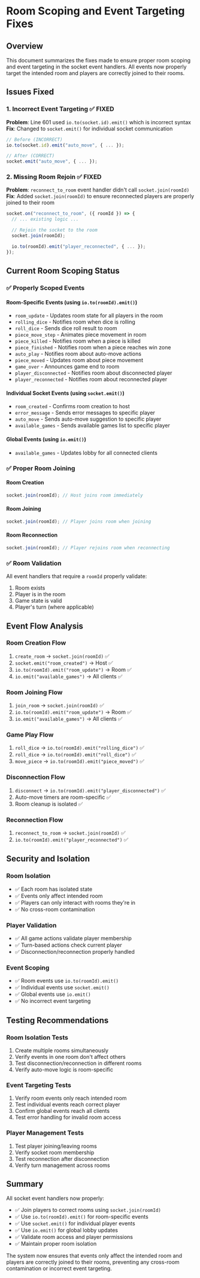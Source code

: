 # Room Scoping and Event Targeting Fixes

## Overview

This document summarizes the fixes made to ensure proper room scoping and event targeting in the socket event handlers. All events now properly target the intended room and players are correctly joined to their rooms.

## Issues Fixed

### 1. **Incorrect Event Targeting** ✅ FIXED

**Problem**: Line 601 used `io.to(socket.id).emit()` which is incorrect syntax
**Fix**: Changed to `socket.emit()` for individual socket communication

```javascript
// Before (INCORRECT)
io.to(socket.id).emit("auto_move", { ... });

// After (CORRECT)
socket.emit("auto_move", { ... });
```

### 2. **Missing Room Rejoin** ✅ FIXED

**Problem**: `reconnect_to_room` event handler didn't call `socket.join(roomId)`
**Fix**: Added `socket.join(roomId)` to ensure reconnected players are properly joined to their room

```javascript
socket.on("reconnect_to_room", ({ roomId }) => {
  // ... existing logic ...

  // Rejoin the socket to the room
  socket.join(roomId);

  io.to(roomId).emit("player_reconnected", { ... });
});
```

## Current Room Scoping Status

### ✅ **Properly Scoped Events**

#### **Room-Specific Events** (using `io.to(roomId).emit()`)

- `room_update` - Updates room state for all players in the room
- `rolling_dice` - Notifies room when dice is rolling
- `roll_dice` - Sends dice roll result to room
- `piece_move_step` - Animates piece movement in room
- `piece_killed` - Notifies room when a piece is killed
- `piece_finished` - Notifies room when a piece reaches win zone
- `auto_play` - Notifies room about auto-move actions
- `piece_moved` - Updates room about piece movement
- `game_over` - Announces game end to room
- `player_disconnected` - Notifies room about disconnected player
- `player_reconnected` - Notifies room about reconnected player

#### **Individual Socket Events** (using `socket.emit()`)

- `room_created` - Confirms room creation to host
- `error_message` - Sends error messages to specific player
- `auto_move` - Sends auto-move suggestion to specific player
- `available_games` - Sends available games list to specific player

#### **Global Events** (using `io.emit()`)

- `available_games` - Updates lobby for all connected clients

### ✅ **Proper Room Joining**

#### **Room Creation**

```javascript
socket.join(roomId); // Host joins room immediately
```

#### **Room Joining**

```javascript
socket.join(roomId); // Player joins room when joining
```

#### **Room Reconnection**

```javascript
socket.join(roomId); // Player rejoins room when reconnecting
```

### ✅ **Room Validation**

All event handlers that require a `roomId` properly validate:

1. Room exists
2. Player is in the room
3. Game state is valid
4. Player's turn (where applicable)

## Event Flow Analysis

### **Room Creation Flow**

1. `create_room` → `socket.join(roomId)` ✅
2. `socket.emit("room_created")` → Host ✅
3. `io.to(roomId).emit("room_update")` → Room ✅
4. `io.emit("available_games")` → All clients ✅

### **Room Joining Flow**

1. `join_room` → `socket.join(roomId)` ✅
2. `io.to(roomId).emit("room_update")` → Room ✅
3. `io.emit("available_games")` → All clients ✅

### **Game Play Flow**

1. `roll_dice` → `io.to(roomId).emit("rolling_dice")` ✅
2. `roll_dice` → `io.to(roomId).emit("roll_dice")` ✅
3. `move_piece` → `io.to(roomId).emit("piece_moved")` ✅

### **Disconnection Flow**

1. `disconnect` → `io.to(roomId).emit("player_disconnected")` ✅
2. Auto-move timers are room-specific ✅
3. Room cleanup is isolated ✅

### **Reconnection Flow**

1. `reconnect_to_room` → `socket.join(roomId)` ✅
2. `io.to(roomId).emit("player_reconnected")` ✅

## Security and Isolation

### **Room Isolation**

- ✅ Each room has isolated state
- ✅ Events only affect intended room
- ✅ Players can only interact with rooms they're in
- ✅ No cross-room contamination

### **Player Validation**

- ✅ All game actions validate player membership
- ✅ Turn-based actions check current player
- ✅ Disconnection/reconnection properly handled

### **Event Scoping**

- ✅ Room events use `io.to(roomId).emit()`
- ✅ Individual events use `socket.emit()`
- ✅ Global events use `io.emit()`
- ✅ No incorrect event targeting

## Testing Recommendations

### **Room Isolation Tests**

1. Create multiple rooms simultaneously
2. Verify events in one room don't affect others
3. Test disconnection/reconnection in different rooms
4. Verify auto-move logic is room-specific

### **Event Targeting Tests**

1. Verify room events only reach intended room
2. Test individual events reach correct player
3. Confirm global events reach all clients
4. Test error handling for invalid room access

### **Player Management Tests**

1. Test player joining/leaving rooms
2. Verify socket room membership
3. Test reconnection after disconnection
4. Verify turn management across rooms

## Summary

All socket event handlers now properly:

- ✅ Join players to correct rooms using `socket.join(roomId)`
- ✅ Use `io.to(roomId).emit()` for room-specific events
- ✅ Use `socket.emit()` for individual player events
- ✅ Use `io.emit()` for global lobby updates
- ✅ Validate room access and player permissions
- ✅ Maintain proper room isolation

The system now ensures that events only affect the intended room and players are correctly joined to their rooms, preventing any cross-room contamination or incorrect event targeting.

